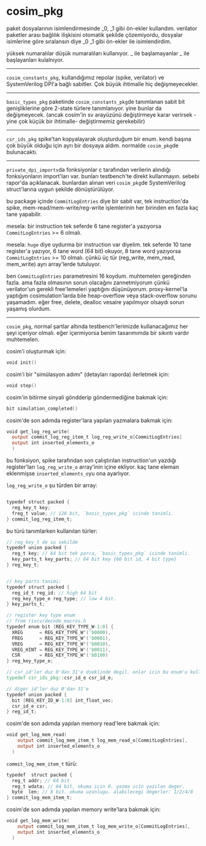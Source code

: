 # cosim_pkg

paket dosyalarının isimlendirmesinde _0, _1 gibi ön-ekler kullandım. verilator paketler  arası bağlılık ilişkisini otomatik şekilde çözemiyordu, dosyalar isimlerine göre sıralansın diye _0 _1 gibi ön-ekler ile isimlendirdim. 

yüksek numaralılar düşük numaralıları kullanıyor. _ ile başlamayanlar _ ile başlayanları kulalnıyor.
***
`cosim_constants_pkg`, kullandığımız repolar (spike, verilator) ve SystemVerilog DPI'a bağlı sabitler. Çok büyük ihtimalle hiç değişmeyecekler.
***
`basic_types_pkg` paketinde `cosim_constants_pkg`de tanımlanan sabit bit genişliklerine göre 2-state türlere tanımlanıyor. yine bunlar da değişmeyecek. (ancak cosim'in sv arayüzünü değiştirmeye karar verirsek -yine çok küçük bir ihtimalle- değiştirmemiz gerekebilir) 
***
`csr_ids_pkg` spike'tan kopyalayarak oluşturduğum bir enum. kendi başına çok büyük olduğu için ayrı bir dosyaya aldım. normalde `cosim_pkg`de bulunacaktı. 
***
`private_dpi_imports`da fonksiyonlar c tarafından verilerin alındığı fonksiyonların import'ları var. bunları testbench'te direkt kullanmayın. sebebi rapor'da açıklanacak. bunlardan alınan veri `cosim_pkg`de SystemVerilog struct'larına uygun şekilde dönüştürülüyor.

bu package içinde `CommitLogEntries` diye bir sabit var, tek instruction'da spike, mem-read/mem-write/reg-write işlemlerinin her birinden en fazla kaç tane yapabilir.

mesela: bir instruction tek seferde 6 tane register'a yazıyorsa `CommitLogEntries` >= 6 olmalı. 

mesela: `huge` diye uydurma bir instruction var diyelim.  tek seferde 10 tane register'a yazıyor, 6 tane word (64 bit) okuyor, 8 tane word yazıyorsa `CommitLogEntries` >= 10 olmalı. çünkü üç tür (reg_write, mem_read, mem_write) ayrı array'lerde tutuluyor.

ben `CommitLogEntries` parametresini 16 koydum.  muhtemelen gereğinden fazla. ama fazla olmasının sorun olacağını zannetmiyorum çünkü verilator'un gerekli free'lemeleri yaptığını düşünüyorum. proxy-kernel'la yaptığım cosimulation'larda bile heap-overflow veya stack-overflow sorunu yaşamadım. eğer free, delete, dealloc vesaire yapılmıyor olsaydı sorun yaşamış olurdum. 



***

`cosim_pkg`, normal şartlar altında testbench'lerimizde kullanacağımız her şeyi içeriyor olmalı. eğer içermiyorsa benim tasarımımda bir sıkıntı vardır muhtemelen. 

cosim'i oluşturmak için: 
```verilog
void init()
```

cosim'i bir "simülasyon adımı" (detayları raporda) ilerletmek için:
```verilog
void step()
```

cosim'in bitirme sinyali göndderip göndermediğine bakmak için:
```verilog
bit simulation_completed()
```

cosim'de son adımda register'lara yapılan yazmalara bakmak için:
```verilog
void get_log_reg_write(
  output commit_log_reg_item_t log_reg_write_o[CommitLogEntries]
  output int inserted_elements_o
  )
```
bu fonksiyon, spike tarafından son çalıştırılan instruction'un yazdığı register'ları `log_reg_write_o` array'inin içine ekliyor. kaç tane eleman eklenmişse `inserted_elements_o`yu ona ayarlıyor.

`log_reg_write_o` şu türden bir array:

```verilog

typedef struct packed {
  reg_key_t key;
  freg_t value; // 128 bit, `basic_types_pkg` icinde tanimli.
} commit_log_reg_item_t;
```

bu türü tanımlarken kullanılan türler:

```verilog
// reg_key_t de su sekilde
typedef union packed {
  reg_t key; // 64 bit tek parca, `basic_types_pkg` icinde tanimli.
  key_parts_t key_parts; // 64 bit key {60 bit id, 4 bit type}
} reg_key_t;


// key parts tanimi:
typedef struct packed {
  reg_id_t reg_id; // high 64 bit
  reg_key_type_e reg_type; // low 4 bit.
} key_parts_t;

// register key type enum
// from riscv/decode_macros.h
typedef enum bit [REG_KEY_TYPE_W-1:0] {
  XREG      = REG_KEY_TYPE_W'('b0000),
  FREG      = REG_KEY_TYPE_W'('b0001),
  VREG      = REG_KEY_TYPE_W'('b0010),
  VREG_HINT = REG_KEY_TYPE_W'('b0011),
  CSR       = REG_KEY_TYPE_W'('b0100)
} reg_key_type_e;

// csr_id'ler duz 0'dan 31'e dseklinde degil. onlar icin bu enum'u kullaniyoruz.
typedef csr_ids_pkg::csr_id_e csr_id_e;

// diger id'ler duz 0'dan 31'e
typedef union packed {
  bit [REG_KEY_ID_W-1:0] int_float_vec;
  csr_id_e csr;
} reg_id_t;
```


cosim'de son adımda yapılan memory read'lere bakmak için:
```verilog
void get_log_mem_read(
    output commit_log_mem_item_t log_mem_read_o[CommitLogEntries],
    output int inserted_elements_o
  )
```
`commit_log_mem_item_t` türü:
```verilog
typedef  struct packed {
  reg_t addr; // 64 bit
  reg_t wdata; // 64 bit, okuma icin 0. yazma icin yazilan deger.
  byte  len; // 8 bit. okuma uzunlugu. alabilecegi degerler: 1/2/4/8
} commit_log_mem_item_t;
```


cosim'de son adımda yapılan memory write'lara bakmak için:
```verilog
void get_log_mem_write(
    output commit_log_mem_item_t log_mem_write_o[CommitLogEntries],
    output int inserted_elements_o
  )
```

